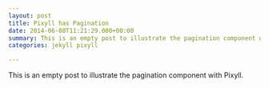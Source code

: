 ```yaml
---
layout: post
title: Pixyll has Pagination
date: 2014-06-08T11:21:29.000+00:00
summary: This is an empty post to illustrate the pagination component with Pixyll.
categories: jekyll pixyll

---
```

This is an empty post to illustrate the pagination component with Pixyll.